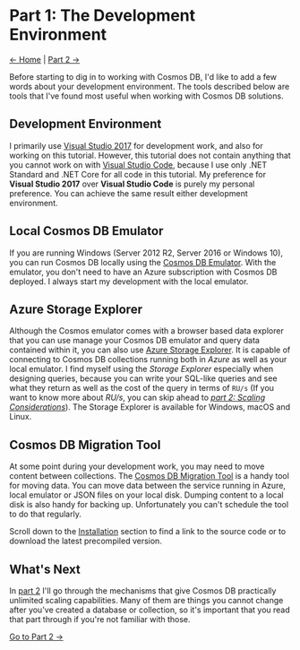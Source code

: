 # Part 1: The Development Environment

[<- Home](README.md) | [Part 2 ->](Part02-readme.md)

Before starting to dig in to working with Cosmos DB, I'd like to add a few words about your development environment. The tools described below are tools that I've found most useful when working with Cosmos DB solutions.

## Development Environment
I primarily use [Visual Studio 2017](https://docs.microsoft.com/en-us/visualstudio/install/install-visual-studio?view=vs-2017) for development work, and also for working on this tutorial. However, this tutorial does not contain anything that you cannot work on with [Visual Studio Code](https://code.visualstudio.com/), because I use only .NET Standard and .NET Core for all code in this tutorial. My preference for **Visual Studio 2017** over **Visual Studio Code** is purely my personal preference. You can achieve the same result either development environment.

## Local Cosmos DB Emulator
If you are running Windows (Server 2012 R2, Server 2016 or Windows 10), you can run Cosmos DB locally using the [Cosmos DB Emulator](https://docs.microsoft.com/en-us/azure/cosmos-db/local-emulator). With the emulator, you don't need to have an Azure subscription with Cosmos DB deployed. I always start my development with the local emulator.

## Azure Storage Explorer
Although the Cosmos emulator comes with a browser based data explorer that you can use manage your Cosmos DB emulator and query data contained within it, you can also use [Azure Storage Explorer](https://azure.microsoft.com/en-us/features/storage-explorer/). It is capable of connecting to Cosmos DB collections running both in *Azure* as well as your local emulator. I find myself using the *Storage Explorer* especially when designing queries, because you can write your SQL-like queries and see what they return as well as the cost of the query in terms of `RU/s` (If you want to know more about *RU/s*, you can skip ahead to [*part 2: Scaling Considerations*](Part02-readme.md)). The Storage Explorer is available for Windows, macOS and Linux.

## Cosmos DB Migration Tool
At some point during your development work, you may need to move content between collections. The [Cosmos DB Migration Tool](https://docs.microsoft.com/en-us/azure/cosmos-db/import-data) is a handy tool for moving data. You can move data between the service running in Azure, local emulator or JSON files on your local disk. Dumping content to a local disk is also handy for backing up. Unfortunately you can't schedule the tool to do that regularly.

Scroll down to the [Installation](https://docs.microsoft.com/en-us/azure/cosmos-db/import-data#Install) section to find a link to the source code or to download the latest precompiled version.

## What's Next
In [part 2](Part02-readme.md) I'll go through the mechanisms that give Cosmos DB practically unlimited scaling capabilities. Many of them are things you cannot change after you've created a database or collection, so it's important that you read that part through if you're not familiar with those.

[Go to Part 2 ->](Part02-readme.md)
